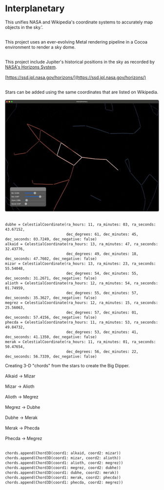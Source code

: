 # Interplanetary
This unifies NASA and Wikipedia's coordinate systems to accurately map objects in the sky.'.</br></br>

This project uses an ever-evolving Metal rendering pipeline in a Cocoa environment to render a sky dome.</br></br>

This project include Jupiter's historical positions in the sky as recorded by [NASA's Horizons System](https://ssd.jpl.nasa.gov/horizons/).</br></br>
[https://ssd.jpl.nasa.gov/horizons/](https://ssd.jpl.nasa.gov/horizons/)</br></br>

Stars can be added using the same coordinates that are listed on Wikipedia.</br></br>
![alt text](https://github.com/nraptis/Interplanetary/blob/main/ursa_major_mapped.jpg?raw=true)</br></br>

```
dubhe = CelestialCoordinate(ra_hours: 11, ra_minutes: 03, ra_seconds: 43.67152,
                            dec_degrees: 61, dec_minutes: 45, dec_seconds: 03.7249, dec_negative: false)
alkaid = CelestialCoordinate(ra_hours: 13, ra_minutes: 47, ra_seconds: 32.43776,
                            dec_degrees: 49, dec_minutes: 18, dec_seconds: 47.7602, dec_negative: false)
mizar = CelestialCoordinate(ra_hours: 13, ra_minutes: 23, ra_seconds: 55.54048,
                            dec_degrees: 54, dec_minutes: 55, dec_seconds: 31.2671, dec_negative: false)
alioth = CelestialCoordinate(ra_hours: 12, ra_minutes: 54, ra_seconds: 01.74959,
                            dec_degrees: 55, dec_minutes: 57, dec_seconds: 35.3627, dec_negative: false)
megrez = CelestialCoordinate(ra_hours: 12, ra_minutes: 15, ra_seconds: 25.56063,
                            dec_degrees: 57, dec_minutes: 01, dec_seconds: 57.4156, dec_negative: false)
phecda = CelestialCoordinate(ra_hours: 11, ra_minutes: 53, ra_seconds: 49.84732,
                            dec_degrees: 53, dec_minutes: 41, dec_seconds: 41.1350, dec_negative: false)
merak = CelestialCoordinate(ra_hours: 11, ra_minutes: 01, ra_seconds: 50.47654,
                            dec_degrees: 56, dec_minutes: 22, dec_seconds: 56.7339, dec_negative: false)
```

Creating 3-D "chords" from the stars to create the Big Dipper.</br></br>
Alkaid -> Mizar</br></br>
Mizar -> Alioth</br></br>
Alioth -> Megrez</br></br>
Megrez -> Dubhe</br></br>
Dubhe -> Merak</br></br>
Merak -> Phecda</br></br>
Phecda -> Megrez</br></br>
```
chords.append(Chord3D(coord1: alkaid, coord2: mizar))
chords.append(Chord3D(coord1: mizar, coord2: alioth))
chords.append(Chord3D(coord1: alioth, coord2: megrez))
chords.append(Chord3D(coord1: megrez, coord2: dubhe))
chords.append(Chord3D(coord1: dubhe, coord2: merak))
chords.append(Chord3D(coord1: merak, coord2: phecda))
chords.append(Chord3D(coord1: phecda, coord2: megrez))
```
